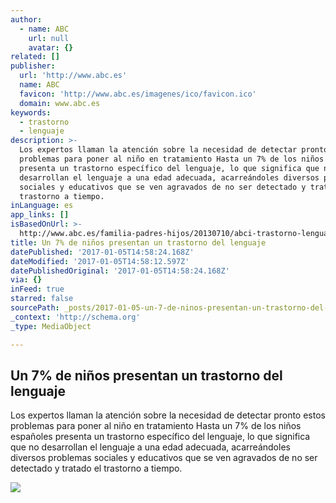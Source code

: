 ```yaml
---
author:
  - name: ABC
    url: null
    avatar: {}
related: []
publisher:
  url: 'http://www.abc.es'
  name: ABC
  favicon: 'http://www.abc.es/imagenes/ico/favicon.ico'
  domain: www.abc.es
keywords:
  - trastorno
  - lenguaje
description: >-
  Los expertos llaman la atención sobre la necesidad de detectar pronto estos
  problemas para poner al niño en tratamiento Hasta un 7% de los niños españoles
  presenta un trastorno específico del lenguaje, lo que significa que no
  desarrollan el lenguaje a una edad adecuada, acarreándoles diversos problemas
  sociales y educativos que se ven agravados de no ser detectado y tratado el
  trastorno a tiempo.
inLanguage: es
app_links: []
isBasedOnUrl: >-
  http://www.abc.es/familia-padres-hijos/20130710/abci-trastorno-lenguaje-201307101131.html
title: Un 7% de niños presentan un trastorno del lenguaje
datePublished: '2017-01-05T14:58:24.168Z'
dateModified: '2017-01-05T14:58:12.597Z'
datePublishedOriginal: '2017-01-05T14:58:24.168Z'
via: {}
inFeed: true
starred: false
sourcePath: _posts/2017-01-05-un-7-de-ninos-presentan-un-trastorno-del-lenguaje.md
_context: 'http://schema.org'
_type: MediaObject

---
```

<article style=""><h1>Un 7% de niños presentan un trastorno del lenguaje</h1><p>Los expertos llaman la atención sobre la necesidad de detectar pronto estos problemas para poner al niño en tratamiento Hasta un 7% de los niños españoles presenta un trastorno específico del lenguaje, lo que significa que no desarrollan el lenguaje a una edad adecuada, acarreándoles diversos problemas sociales y educativos que se ven agravados de no ser detectado y tratado el trastorno a tiempo.</p><img src="http://www.abc.es/Media/201307/10/Fotolia_53382952_Subscription_Monthly_M--644x362.jpg" /></article>